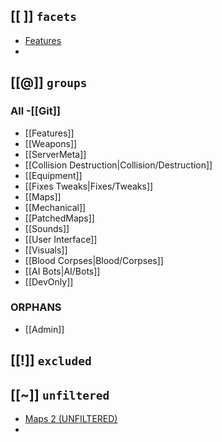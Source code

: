 ## [[ ]] `facets`
- [Features](https://steamcommunity.com/sharedfiles/filedetails/?id=3043417652)
- 
## [[@]] `groups`

### All -[[Git]]
- [[Features]]
- [[Weapons]]
- [[ServerMeta]]
- [[Collision Destruction|Collision/Destruction]]
- [[Equipment]]
- [[Fixes Tweaks|Fixes/Tweaks]]
- [[Maps]]
- [[Mechanical]]
- [[PatchedMaps]]
- [[Sounds]]
- [[User Interface]]
- [[Visuals]]
- [[Blood Corpses|Blood/Corpses]]
- [[AI Bots|AI/Bots]]
- [[DevOnly]]

### ORPHANS
- [[Admin]]

## [[!]] `excluded`

## [[~]] `unfiltered`
- [Maps 2 (UNFILTERED)](https://steamcommunity.com/sharedfiles/filedetails/?id=3044564804)
- 
